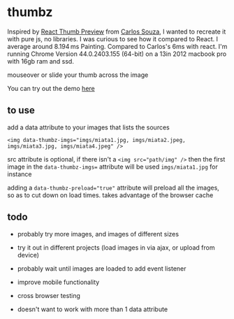 # thumbz

Inspired by [React Thumb Preview](https://github.com/caike/React-Thumb-Preview) from [Carlos Souza](https://github.com/caike), I wanted to recreate it with pure js, no libraries.
I was curious to see how it compared to React. I average around 8.194 ms Painting.
Compared to Carlos's 6ms with react.
I'm running Chrome Version 44.0.2403.155 (64-bit) on a 13in 2012 macbook pro with 16gb ram and ssd.

mouseover or slide your thumb across the image

You can try out the demo [here](http://dwit.us/thumbz/)


## to use

add a data attribute to your images that lists the sources

 `<img data-thumbz-imgs="imgs/miata1.jpg, imgs/miata2.jpeg, imgs/miata3.jpg, imgs/miata4.jpeg" />`

src attribute is optional, if there isn't a `<img src="path/img" />` then the first image in the `data-thumbz-imgs=` attribute will be used `imgs/miata1.jpg` for instance

 adding a `data-thumbz-preload="true"` attribute will preload all the images, so as to cut down on load times. takes advantage of the browser cache

## todo
* probably try more images, and images of different sizes
* try it out in different projects (load images in via ajax, or upload from device)
* probably wait until images are loaded to add event listener
* improve mobile functionality
* cross browser testing

* doesn't want to work with more than 1 data attribute
